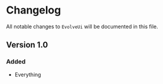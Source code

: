 # Changelog

All notable changes to `EvolveUi` will be documented in this file.

## Version 1.0

### Added
- Everything
